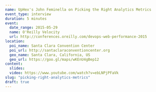 ```yaml
---
name: UpHex's John Feminella on Picking the Right Analytics Metrics
event_type: interview
duration: 5 minutes
event:
  date_range: 2015-05-29
  name: O'Reilly Velocity
  url: http://conferences.oreilly.com/devops-web-performance-2015
location:
  poi_name: Santa Clara Convention Center
  poi_url: http://santaclaraconventioncenter.org
  geo_name: Santa Clara, California, US
  geo_url: https://goo.gl/maps/wKEnU4gBep12
content:
  slides:
  video: https://www.youtube.com/watch?v=ebLNPjPFaVk
slug: "picking-right-analytics-metrics"
draft: true
---
```


